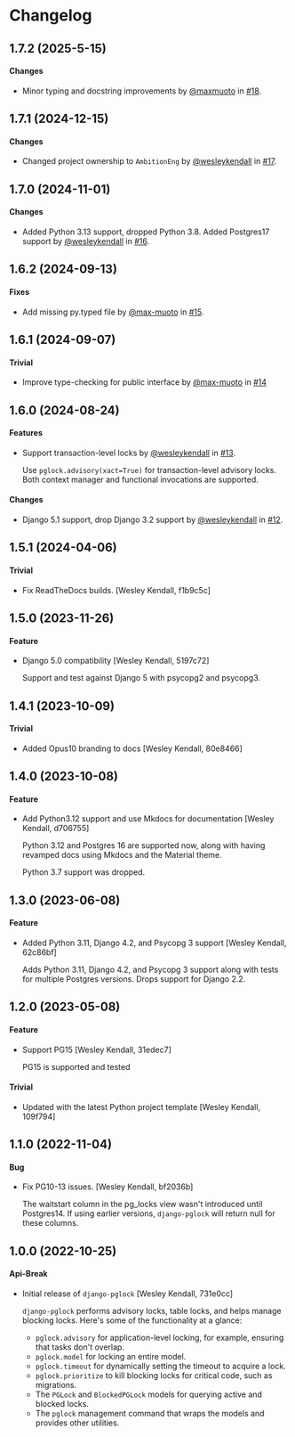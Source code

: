 # Changelog

## 1.7.2 (2025-5-15)

#### Changes

  - Minor typing and docstring improvements by [@maxmuoto](https://github.com/maxmuoto) in [#18](https://github.com/AmbitionEng/django-pglock/pull/18).

## 1.7.1 (2024-12-15)

#### Changes

  - Changed project ownership to `AmbitionEng` by [@wesleykendall](https://github.com/wesleykendall) in [#17](https://github.com/AmbitionEng/django-pglock/pull/17).

## 1.7.0 (2024-11-01)

#### Changes

  - Added Python 3.13 support, dropped Python 3.8. Added Postgres17 support by [@wesleykendall](https://github.com/wesleykendall) in [#16](https://github.com/Opus10/django-pglock/pull/16).

## 1.6.2 (2024-09-13)

#### Fixes

  - Add missing py.typed file by [@max-muoto](https://github.com/max-muoto) in [#15](https://github.com/Opus10/django-pglock/pull/15).

## 1.6.1 (2024-09-07)

#### Trivial

  - Improve type-checking for public interface by [@max-muoto](https://github.com/max-muoto) in [#14](https://github.com/Opus10/django-pglock/pull/14/)

## 1.6.0 (2024-08-24)

#### Features

- Support transaction-level locks by [@wesleykendall](https://github.com/wesleykendall) in [#13](https://github.com/Opus10/django-pglock/pull/13).

    Use `pglock.advisory(xact=True)` for transaction-level advisory locks. Both context manager and functional invocations are supported.

#### Changes

- Django 5.1 support, drop Django 3.2 support by [@wesleykendall](https://github.com/wesleykendall) in [#12](https://github.com/Opus10/django-pglock/pull/12).

## 1.5.1 (2024-04-06)

#### Trivial

  - Fix ReadTheDocs builds. [Wesley Kendall, f1b9c5c]

## 1.5.0 (2023-11-26)

#### Feature

  - Django 5.0 compatibility [Wesley Kendall, 5197c72]

    Support and test against Django 5 with psycopg2 and psycopg3.

## 1.4.1 (2023-10-09)

#### Trivial

  - Added Opus10 branding to docs [Wesley Kendall, 80e8466]

## 1.4.0 (2023-10-08)

#### Feature

  - Add Python3.12 support and use Mkdocs for documentation [Wesley Kendall, d706755]

    Python 3.12 and Postgres 16 are supported now, along with having revamped docs using Mkdocs and the Material theme.

    Python 3.7 support was dropped.

## 1.3.0 (2023-06-08)

#### Feature

  - Added Python 3.11, Django 4.2, and Psycopg 3 support [Wesley Kendall, 62c86bf]

    Adds Python 3.11, Django 4.2, and Psycopg 3 support along with tests for multiple Postgres versions. Drops support for Django 2.2.

## 1.2.0 (2023-05-08)

#### Feature

  - Support PG15 [Wesley Kendall, 31edec7]

    PG15 is supported and tested

#### Trivial

  - Updated with the latest Python project template [Wesley Kendall, 109f794]

## 1.1.0 (2022-11-04)

#### Bug

  - Fix PG10-13 issues. [Wesley Kendall, bf2036b]

    The waitstart column in the pg_locks view wasn't introduced until Postgres14.
    If using earlier versions, ``django-pglock`` will return null for these columns.

## 1.0.0 (2022-10-25)

#### Api-Break

  - Initial release of ``django-pglock`` [Wesley Kendall, 731e0cc]

    ``django-pglock`` performs advisory locks, table locks, and helps manage blocking locks.
    Here's some of the functionality at a glance:

    * ``pglock.advisory`` for application-level locking, for example, ensuring that tasks don't overlap.
    * ``pglock.model`` for locking an entire model.
    * ``pglock.timeout`` for dynamically setting the timeout to acquire a lock.
    * ``pglock.prioritize`` to kill blocking locks for critical code, such as migrations.
    * The ``PGLock`` and ``BlockedPGLock`` models for querying active and blocked locks.
    * The ``pglock`` management command that wraps the models and provides other utilities.
